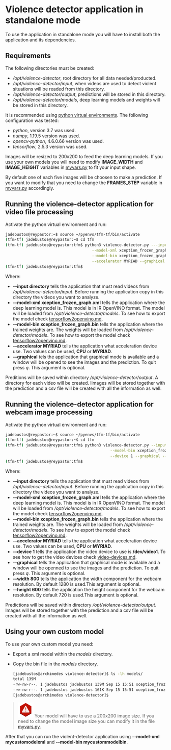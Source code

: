 # Violence detector application in standalone mode

To use the application in standalone mode you will have to install both the application and its dependencies.

## Requirements

The following directories must be created:

* */opt/violence-detector*, root directory for all data needed/producted.
* */opt/violence-detector/input*, when videos are used to detect violent situations will be readed from this directory.
* */opt/violence-detector/output*, predictions will be stored in this directory.
* */opt/violence-detector/models*, deep learning models and weights will be stored in this directory.

It is recommended using [python virtual environments](../virtual-environment.md). The following configuration was tested:

* *python*, version 3.7 was used.
* *numpy*, 1.19.5 version was used.
* *opencv-python*, 4.6.0.66 version was used.
* *tensorflow*, 2.5.3 version was used.

Images will be resized to 200x200 to feed the deep learning models. If you use your own models you will need to modify **IMAGE_WIDTH** and **IMAGE_HEIGHT** variables in [myvars.py](myvars.py) to fit your input shape.

By default one of each five images will be choosen to make a prediction. If you want to modify that you need to change the **FRAMES_STEP** variable in [myvars.py](myvars.py) accordingly.

## Running the violence-detector application for video file processing

Activate the python virtual environment and run:

```bash
jadebustos@reypastor:~$ source ~/pyenvs/tfm-tf/bin/activate
(tfm-tf) jadebustos@reypastor:~$ cd tfm
(tfm-tf) jadebustos@reypastor:tfm$ python3 violence-detector.py ---input directory  \
                                      --model-xml xception_frozen_graph.xml \
                                      --model-bin xception_frozen_graph.bin \
                                      --accelerator MYRIAD --graphical
(tfm-tf) jadebustos@reypastor:tfm$
```

Where:

* **--input directory** tells the application that must read videos from */opt/violence-detector/input*. Before running the application copy in this directory the videos you want to analyze.
* **--model-xml xception_frozen_graph.xml** tells the application where the deep learning model is. This model is in IR OpenVINO format. The model will be loaded from */opt/violence-detector/models*. To see how to export the model check [tensorflow2openvino.md](../../movidius/dev/tensorflow2openvino.md).
* **--model-bin xception_frozen_graph.bin** tells the application where the trained weights are. The weights will be loaded from */opt/violence-detector/models*. To see how to export the model check [tensorflow2openvino.md](../../movidius/dev/tensorflow2openvino.md).
* **--accelerator MYRIAD** tells the application what acceleration device use. Two values can be used, **CPU** or **MYRIAD**.
* **--graphical** tels the application that graphical mode is available and a window will be opened to see the images and the prediction. To quit press *q*. This argument is optional. 

Preditions will be saved within directory */opt/violence-detector/output*. A directory for each video will be created. Iimages will be stored together with the prediction and a csv file will be created with all the information as well.

## Running the violence-detector application for webcam image processing

Activate the python virtual environment and run:

```bash
jadebustos@reypastor:~$ source ~/pyenvs/tfm-tf/bin/activate
(tfm-tf) jadebustos@reypastor:~$ cd tfm
(tfm-tf) jadebustos@reypastor:tfm$ python3 violence-detector.py --input webcam  --model-xml xception_frozen_graph.xml \
                                              --model-bin xception_frozen_graph.bin --accelerator MYRIAD --graphical \
                                              --device 1 --graphical --width 800 --height 600
(tfm-tf) jadebustos@reypastor:tfm$
```

Where:

* **--input directory** tells the application that must read videos from */opt/violence-detector/input*. Before running the application copy in this directory the videos you want to analyze.
* **--model-xml xception_frozen_graph.xml** tells the application where the deep learning model is. This model is in IR OpenVINO format. The model will be loaded from */opt/violence-detector/models*. To see how to export the model check [tensorflow2openvino.md](../../movidius/dev/tensorflow2openvino.md).
* **--model-bin xception_frozen_graph.bin** tells the application where the trained weights are. The weights will be loaded from */opt/violence-detector/models*. To see how to export the model check [tensorflow2openvino.md](../../movidius/dev/tensorflow2openvino.md).
* **--accelerator MYRIAD** tells the application what acceleration device use. Two values can be used, **CPU** or **MYRIAD**.
* **--device 1** tells the application the video device to use is **/dev/video1**. To see how to get the video devices check [video-devices.md](../video-devices.md). 
* **--graphical** tells the application that graphical mode is available and a window will be openned to see the images and the prediction. To quit press *q*. This argument is optional. 
* **--width 800** tells the application the width component for the webcam resolution. By default 1280 is used.This argument is optional.
* **--height 600** tells the application the height component for the webcam resolution. By default 720 is used.This argument is optional.

Predictions will be saved within directory */opt/violence-detector/output*. Images will be stored together with the prediction and a csv file will be created with all the information as well.

## Using your own custom model

To use your own custom model you need:

* Export a xml model within the *models* directory. 
* Copy the bin file in the *models* directory.

  ```bash
  [jadebustos@archimedes violence-detector]$ ls -lh models/
  total 139M
  -rw-rw-r--. 1 jadebustos jadebustos 139M Sep 15 15:51 xception_frozen_graph.bin
  -rw-rw-r--. 1 jadebustos jadebustos 161K Sep 15 15:51 xception_frozen_graph.xml
  [jadebustos@archimedes violence-detector]$
  ```

> ![](../../icons/warning-icon.png) Your model will have to use a 200x200 image size. If you need to change the model image size you can modify it in the file [myvars.py](myvars.py).

After that you can run the violent-detector application using **--model-xml mycustomodelxml** and **--model-bin mycustommodelbin**.